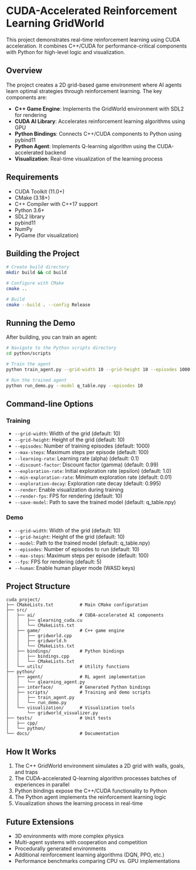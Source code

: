 # CUDA-Accelerated Reinforcement Learning GridWorld

This project demonstrates real-time reinforcement learning using CUDA acceleration. It combines C++/CUDA for performance-critical components with Python for high-level logic and visualization.

## Overview

The project creates a 2D grid-based game environment where AI agents learn optimal strategies through reinforcement learning. The key components are:

- **C++ Game Engine**: Implements the GridWorld environment with SDL2 for rendering
- **CUDA AI Library**: Accelerates reinforcement learning algorithms using GPU
- **Python Bindings**: Connects C++/CUDA components to Python using pybind11
- **Python Agent**: Implements Q-learning algorithm using the CUDA-accelerated backend
- **Visualization**: Real-time visualization of the learning process

## Requirements

- CUDA Toolkit (11.0+)
- CMake (3.18+)
- C++ Compiler with C++17 support
- Python 3.6+
- SDL2 library
- pybind11
- NumPy
- PyGame (for visualization)

## Building the Project

```bash
# Create build directory
mkdir build && cd build

# Configure with CMake
cmake ..

# Build
cmake --build . --config Release
```

## Running the Demo

After building, you can train an agent:

```bash
# Navigate to the Python scripts directory
cd python/scripts

# Train the agent
python train_agent.py --grid-width 10 --grid-height 10 --episodes 1000 --render

# Run the trained agent
python run_demo.py --model q_table.npy --episodes 10
```

## Command-line Options

### Training

- `--grid-width`: Width of the grid (default: 10)
- `--grid-height`: Height of the grid (default: 10)
- `--episodes`: Number of training episodes (default: 1000)
- `--max-steps`: Maximum steps per episode (default: 100)
- `--learning-rate`: Learning rate (alpha) (default: 0.1)
- `--discount-factor`: Discount factor (gamma) (default: 0.99)
- `--exploration-rate`: Initial exploration rate (epsilon) (default: 1.0)
- `--min-exploration-rate`: Minimum exploration rate (default: 0.01)
- `--exploration-decay`: Exploration rate decay (default: 0.995)
- `--render`: Enable visualization during training
- `--render-fps`: FPS for rendering (default: 10)
- `--save-model`: Path to save the trained model (default: q_table.npy)

### Demo

- `--grid-width`: Width of the grid (default: 10)
- `--grid-height`: Height of the grid (default: 10)
- `--model`: Path to the trained model (default: q_table.npy)
- `--episodes`: Number of episodes to run (default: 10)
- `--max-steps`: Maximum steps per episode (default: 100)
- `--fps`: FPS for rendering (default: 5)
- `--human`: Enable human player mode (WASD keys)

## Project Structure

```
cuda_project/
├── CMakeLists.txt          # Main CMake configuration
├── src/
│   ├── ai/                 # CUDA-accelerated AI components
│   │   ├── qlearning_cuda.cu
│   │   └── CMakeLists.txt
│   ├── game/               # C++ game engine
│   │   ├── gridworld.cpp
│   │   ├── gridworld.h
│   │   └── CMakeLists.txt
│   ├── bindings/           # Python bindings
│   │   ├── bindings.cpp
│   │   └── CMakeLists.txt
│   └── utils/              # Utility functions
├── python/
│   ├── agent/              # RL agent implementation
│   │   └── qlearning_agent.py
│   ├── interface/          # Generated Python bindings
│   ├── scripts/            # Training and demo scripts
│   │   ├── train_agent.py
│   │   └── run_demo.py
│   └── visualization/      # Visualization tools
│       └── gridworld_visualizer.py
├── tests/                  # Unit tests
│   ├── cpp/
│   └── python/
└── docs/                   # Documentation
```

## How It Works

1. The C++ GridWorld environment simulates a 2D grid with walls, goals, and traps
2. The CUDA-accelerated Q-learning algorithm processes batches of experiences in parallel
3. Python bindings expose the C++/CUDA functionality to Python
4. The Python agent implements the reinforcement learning logic
5. Visualization shows the learning process in real-time

## Future Extensions

- 3D environments with more complex physics
- Multi-agent systems with cooperation and competition
- Procedurally generated environments
- Additional reinforcement learning algorithms (DQN, PPO, etc.)
- Performance benchmarks comparing CPU vs. GPU implementations